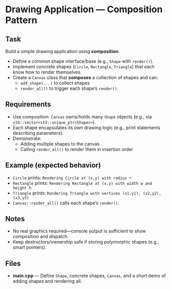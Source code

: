 # Drawing Application — Composition Pattern

## Task
Build a simple drawing application using **composition**:
- Define a common shape interface/base (e.g., `Shape` with `render()`).
- Implement concrete shapes (`Circle`, `Rectangle`, `Triangle`) that each know how to render themselves.
- Create a `Canvas` class that **composes** a collection of shapes and can:
  - `add_shape(...)` to collect shapes
  - `render_all()` to trigger each shape’s `render()`.

## Requirements
- Use composition: `Canvas` owns/holds many `Shape` objects (e.g., via `std::vector<std::unique_ptr<Shape>>`).
- Each shape encapsulates its own drawing logic (e.g., print statements describing parameters).
- Demonstrate:
  - Adding multiple shapes to the canvas
  - Calling `render_all()` to render them in insertion order

## Example (expected behavior)
- `Circle` prints: `Rendering Circle at (x,y) with radius r`
- `Rectangle` prints: `Rendering Rectangle at (x,y) with width w and height h`
- `Triangle` prints: `Rendering Triangle with vertices (x1,y1), (x2,y2), (x3,y3)`
- `Canvas::render_all()` calls each shape’s `render()`.

## Notes
- No real graphics required—console output is sufficient to show composition and dispatch.
- Keep destructors/ownership safe if storing polymorphic shapes (e.g., smart pointers).

## Files
- **main.cpp** — Define `Shape`, concrete shapes, `Canvas`, and a short demo of adding shapes and rendering all.
